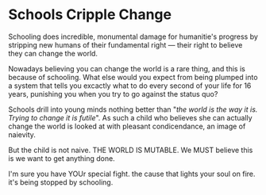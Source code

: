 # Schools Cripple Change

Schooling does incredible, monumental damage for humanitie's progress by stripping new humans of their fundamental right — their right to believe they can change the world.

Nowadays believing you can change the world is a rare thing, and this is because of schooling. What else would you expect from being plumped into a system that tells you excactly what to do every second of your life for 16 years, punishing you when you try to go against the status quo? 

Schools drill into young minds nothing better than "*the world is the way it is. Trying to change it is futile*". As such a child who believes she can actually change the world is looked at with pleasant condicendance, an image of naievity. 

But the child is not naive. THE WORLD IS MUTABLE. We MUST believe this is we want to get anything done. 

I'm sure you have YOUr special fight. the cause that lights your soul on fire. it's being stopped by schooling.